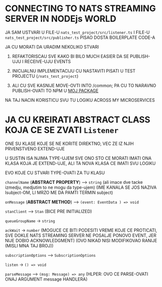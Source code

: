 # CONNECTING TO NATS STREAMING SERVER IN NODEjs WORLD

JA SAM USTVARI U FILE-U `nats_test_project/src/listener.ts` I FILE-U `nats_test_project/src/publisher.ts` PISAO DOSTA BOILERPLATE CODE-A

JA CU MORATI DA URADIM NEKOLIKO STVARI

1. REFAKTORISCAU SVE KAKO BI BILO MUCH EASIER DA SE PUBLISH-UJU I RECEIVE-UJU EVENTS

2. INICIJALNU IMPLEMENTACIJU CU NASTAVITI PISATI U TEST PROJECTU (`/nats_test_project`)

3. ALI CU SVE KASNIJE MOVE-OVTI INTO /common; PA CU TO NARAVNO PUBLISH-OVATI TO NPM U [MOJ PACKAGE](https://www.npmjs.com/package/@ramicktick/common)

NA TAJ NACIN KORISTICU SVU TU LOGIKU ACROSS MY MICROSERVICES

# JA CU KREIRATI ABSTRACT CLASS KOJA CE SE ZVATI `Listener`

ONE SU KLASE KOJE SE NE KORITE DIREKTNO, VEC ZE IZ NJIH PRVENSTVENO EXTEND-UJE

U SUSTIN ISA NJIMA TYPE-UJEM SVE ONO STO CE MORATI IMATI ONA KLASA KOJA JE EXTEND-UJE, ALI TA NOVA KLASA CE IMATI SVU LOGIKU

EVO KOJE CU STVARI TYPE-OVATI ZA TU KLASU

`channelName` (**ABSTRACT PROPERTY**) --> `string` (ali imace dve tacke izmedju, medjutim to ne mogu da type-ujem) (IME KANALA SE JOS NAZIVA Isubject-OM, LI MRZO ME DA PAMTI TERMIN subject)

`onMessage` (**ABSTRACT METHOD**) --> `(event: EventData ) => void`

`stanClient` --> `Stan` (BICE PRE INITIALIZED)

`queueGroupName` -> `string`

`ackWait` -> `number` (MOGUCE CE BITI PODESITI VREME KOJE CE PROTICATI, SVE DOKLE NATS STREAMING SERVER NE POSALJE PONOVO EVENT, JER NIJE DOBIO ACKNOWLEDGMENT) (OVO NIKAD NISI MODIFIKOVAO RANIJE (MISLI MNA TAJ BROJ))

`subscriptionOptions` --> `SubscriptionOptions`

`listen` -> `() => void`

`parseMessage` --> `(msg: Message) => any` (HLPER: OVO CE PARSE-OVATI ONAJ ARGUMENT message HANDLERA)
